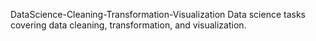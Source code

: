 DataScience-Cleaning-Transformation-Visualization
Data science tasks covering data cleaning, transformation, and visualization.
